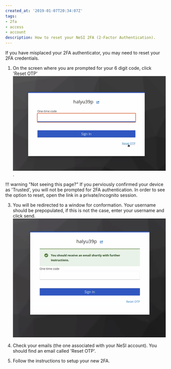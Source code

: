 ```yaml
---
created_at: '2019-01-07T20:34:07Z'
tags:
- 2fa
- access
- account
description: How to reset your NeSI 2FA (2-Factor Authentication).
---
```


If you have misplaced your 2FA authenticator, you may need to reset your 2FA credentials.

1. On the screen where you are prompted for your 6 digit code, click 'Reset OTP'
  ![Reset OPT Example](../../assets/images/resetotp_link.png).
  
  !!! warning "Not seeing this page?"
     If you perviously confirmed your device as 'Trusted', you will not be prompted for 2FA authentication.
     In order to see the option to reset, open the link in a private/incognito session.
   
3. You will be redirected to a window for conformation. Your username should be prepopulated, if this is not the case, enter your username and click send.
  ![Reset OPT Example2](../../assets/images/resetotp_ack.png)

4. Check your emails (the one associated with your NeSI account).
   You should find an email called 'Reset OTP'.

6. Follow the instructions to setup your new 2FA.
